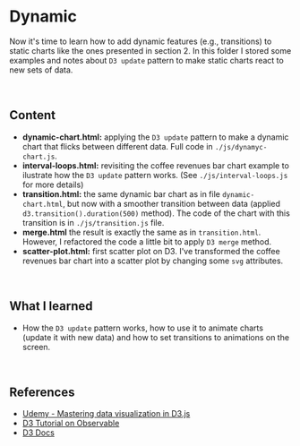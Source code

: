 # Dynamic

Now it's time to learn how to add dynamic features (e.g., transitions) to static charts like the ones presented in section 2. In this folder I stored some examples and notes about `D3 update` pattern to make static charts react to new sets of data. 

<br>

## Content

- **dynamic-chart.html:** applying the `D3 update` pattern to make a dynamic chart that flicks between different data. Full code in `./js/dynamyc-chart.js`.
- **interval-loops.html:** revisiting the coffee revenues bar chart example to ilustrate how the `D3 update` pattern works. (See `./js/interval-loops.js` for more details)
- **transition.html:** the same dynamic bar chart as in file `dynamic-chart.html`, but now with a smoother transition between data (applied `d3.transition().duration(500)` method). The code of the chart with this transition is in `./js/transition.js` file.
- **merge.html** the result is exactly the same as in `transition.html`. However, I refactored the code a little bit to apply `D3 merge` method. 
- **scatter-plot.html:** first scatter plot on D3. I've transformed the coffee revenues bar chart into a scatter plot by changing some `svg` attributes. 


<br>

## What I learned

- How the `D3 update` pattern works, how to use it to animate charts (update it with new data) and how to set transitions to animations on the screen.

<br>



## References

- [Udemy - Mastering data visualization in D3.js](https://www.udemy.com/course/masteringd3js)
- [D3 Tutorial on Observable](https://observablehq.com/@d3/learn-d3)
- [D3 Docs](https://github.com/d3/d3/wiki)

